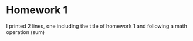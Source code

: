 # Homework 1
I printed 2 lines, one including the title of homework 1 and following a math operation (sum)

